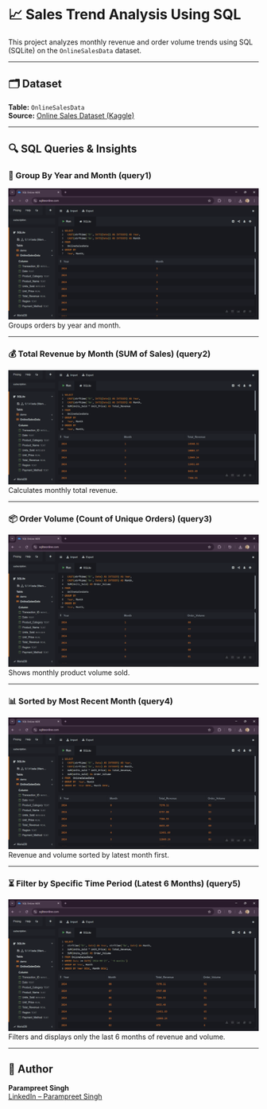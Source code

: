 # 📈 Sales Trend Analysis Using SQL

This project analyzes monthly revenue and order volume trends using SQL (SQLite) on the `OnlineSalesData` dataset.

---

## 🗂 Dataset  
**Table:** `OnlineSalesData`  
**Source:** [Online Sales Dataset (Kaggle)](https://www.kaggle.com/datasets/kyanyoga/sample-sales-data)

---

## 🔍 SQL Queries & Insights

### 📅 Group By Year and Month (query1)  
![Query1](screenshots/query1.png)  
Groups orders by year and month.

---

### 💰 Total Revenue by Month (SUM of Sales) (query2)  
![Query2](screenshots/query2.png)  
Calculates monthly total revenue.

---

### 📦 Order Volume (Count of Unique Orders) (query3)  
![Query3](screenshots/query3.png)  
Shows monthly product volume sold.

---

### 📊 Sorted by Most Recent Month (query4)  
![Query4](screenshots/query4.png)  
Revenue and volume sorted by latest month first.

---

### ⏳ Filter by Specific Time Period (Latest 6 Months) (query5)  
![Query5](screenshots/query5.png)  
Filters and displays only the last 6 months of revenue and volume.

---

## 🔗 Author  
**Parampreet Singh**  
[LinkedIn – Parampreet Singh](https://www.linkedin.com/in/muhammad-ahmad-9051a127b/)
